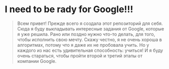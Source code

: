 # I need to be rady for Google!!!
> Всем привет! Прежде всего я создала этот репозиторий для себя. Сюда я буду выкладывать интересные задания от Google, которые я уже решила. Рано или поздно нужно что-то
> делать, для того, чтобы исполнить свою мечту. Скажу честно, я не очень хороша в алгоритмах, потому что я даже их не пробовала учить. Но у каждого из нас есть
> удивительная способность: учиться! И я буду очень стараться, чтобы пройти второй и третий этапы от компании Google.
